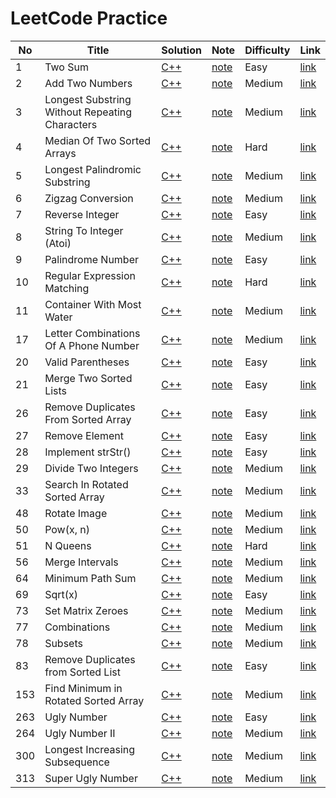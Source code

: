 # LeetCode Practice

| No  | Title           | Solution                                     | Note                             | Difficulty | Link                                                   |
| --- | --------------- | -------------------------------------------- | -------------------------------- | ---------- | ------------------------------------------------------ |
| 1   | Two Sum         | [C++](problems/two_sum/solution.hpp)         | [note](problems/two_sum)         | Easy       | [link](https://leetcode.com/problems/two-sum/)         |
| 2   | Add Two Numbers | [C++](problems/add_two_numbers/solution.hpp) | [note](problems/add_two_numbers) | Medium     | [link](https://leetcode.com/problems/add-two-numbers/) |
| 3   | Longest Substring Without Repeating Characters | [C++](problems/longest_substring_without_repeating_characters/solution.hpp) | [note](problems/longest_substring_without_repeating_characters) | Medium     | [link](https://leetcode.com/problems/longest-substring-without-repeating-characters/) |
| 4   | Median Of Two Sorted Arrays | [C++](problems/median_of_two_sorted_arrays/solution.hpp) | [note](problems/median_of_two_sorted_arrays) | Hard     | [link](https://leetcode.com/problems/median-of-two-sorted-arrays/) |
| 5   | Longest Palindromic Substring | [C++](problems/longest_palindromic_substring/solution.hpp) | [note](problems/longest_palindromic_substring) | Medium     | [link](https://leetcode.com/problems/longest-palindromic-substring/) |
| 6   | Zigzag Conversion | [C++](problems/zigzag_conversion/solution.hpp) | [note](problems/zigzag_conversion) | Medium     | [link](https://leetcode.com/problems/zigzag-conversion/) |
| 7   | Reverse Integer | [C++](problems/reverse_integer/solution.hpp) | [note](problems/reverse_integer) | Easy     | [link](https://leetcode.com/problems/reverse-integer/) |
| 8   | String To Integer (Atoi) | [C++](problems/string_to_integer_atoi/solution.hpp) | [note](problems/string_to_integer_atoi) | Medium     | [link](https://leetcode.com/problems/string-to-integer-atoi/) |
| 9   | Palindrome Number | [C++](problems/palindrome_number/solution.hpp) | [note](problems/palindrome_number) | Easy     | [link](https://leetcode.com/problems/palindrome-number/) |
| 10  | Regular Expression Matching | [C++](problems/regular_expression_matching/solution.hpp) | [note](problems/regular_expression_matching) | Hard     | [link](https://leetcode.com/problems/regular-expression-matching/) |
| 11  | Container With Most Water | [C++](problems/container_with_most_water/solution.hpp) | [note](problems/container_with_most_water) | Medium     | [link](https://leetcode.com/problems/container-with-most-water/) |
| 17  | Letter Combinations Of A Phone Number | [C++](problems/letter_combinations_of_a_phone_number/solution.hpp) | [note](problems/letter_combinations_of_a_phone_number) | Medium     | [link](https://leetcode.com/problems/letter-combinations-of-a-phone-number/) |
| 20  | Valid Parentheses | [C++](problems/valid_parentheses/solution.hpp) | [note](problems/valid_parentheses) | Easy     | [link](https://leetcode.com/problems/valid-parentheses/) |
| 21  | Merge Two Sorted Lists | [C++](problems/merge_two_sorted_lists/solution.hpp) | [note](problems/merge_two_sorted_lists) | Easy     | [link](https://leetcode.com/problems/merge-two-sorted-lists/) |
| 26  | Remove Duplicates From Sorted Array | [C++](problems/remove_duplicates_from_sorted_array/solution.hpp) | [note](problems/remove_duplicates_from_sorted_array) | Easy     | [link](https://leetcode.com/problems/remove-duplicates-from-sorted-array/) |
| 27  | Remove Element | [C++](problems/remove_element/solution.hpp) | [note](problems/remove_element) | Easy     | [link](https://leetcode.com/problems/remove-element/) |
| 28  | Implement strStr() | [C++](problems/implement_strstr/solution.hpp) | [note](problems/implement_strstr) | Easy     | [link](https://leetcode.com/problems/implement-strstr/) |
| 29  | Divide Two Integers | [C++](problems/divide_two_integers/solution.hpp) | [note](problems/divide_two_integers) | Medium     | [link](https://leetcode.com/problems/divide-two-integers/) |
| 33  | Search In Rotated Sorted Array | [C++](problems/search_in_rotated_sorted_array/solution.hpp) | [note](problems/search_in_rotated_sorted_array) | Medium     | [link](https://leetcode.com/problems/search-in-rotated-sorted-array/) |
| 48  | Rotate Image | [C++](problems/rotate_image/solution.hpp) | [note](problems/rotate_image) | Medium     | [link](https://leetcode.com/problems/rotate-image/) |
| 50  | Pow(x, n) | [C++](problems/powx_n/solution.hpp) | [note](problems/powx_n) | Medium     | [link](https://leetcode.com/problems/powx-n/) |
| 51  | N Queens | [C++](problems/n_queens/solution.hpp) | [note](problems/n_queens) | Hard     | [link](https://leetcode.com/problems/n-queens/) |
| 56  | Merge Intervals | [C++](problems/merge_intervals/solution.hpp) | [note](problems/merge_intervals) | Medium     | [link](https://leetcode.com/problems/merge-intervals/) |
| 64  | Minimum Path Sum | [C++](problems/minimum_path_sum/solution.hpp) | [note](problems/minimum_path_sum) | Medium     | [link](https://leetcode.com/problems/minimum-path-sum/) |
| 69  | Sqrt(x) | [C++](problems/sqrtx/solution.hpp) | [note](problems/sqrtx) | Easy     | [link](https://leetcode.com/problems/sqrtx/) |
| 73  | Set Matrix Zeroes | [C++](problems/set_matrix_zeroes/solution.hpp) | [note](problems/set_matrix_zeroes) | Medium     | [link](https://leetcode.com/problems/set-matrix-zeroes/) |
| 77  | Combinations | [C++](problems/combinations/solution.hpp) | [note](problems/combinations) | Medium     | [link](https://leetcode.com/problems/combinations/) |
| 78  | Subsets | [C++](problems/subsets/solution.hpp) | [note](problems/subsets) | Medium     | [link](https://leetcode.com/problems/subsets/) |
| 83  | Remove Duplicates from Sorted List | [C++](problems/remove_duplicates_from_sorted_list/solution.hpp) | [note](problems/remove_duplicates_from_sorted_list) | Easy     | [link](https://leetcode.com/problems/remove-duplicates-from-sorted-list/) |
| 153 | Find Minimum in Rotated Sorted Array | [C++](problems/find_minimum_in_rotated_sorted_array/solution.hpp) | [note](problems/find_minimum_in_rotated_sorted_array) | Medium     | [link](https://leetcode.com/problems/find-minimum-in-rotated-sorted-array/) |
| 263 | Ugly Number | [C++](problems/ugly_number/solution.hpp) | [note](problems/ugly_number) | Easy     | [link](https://leetcode.com/problems/ugly-number/) |
| 264 | Ugly Number II | [C++](problems/ugly_number_ii/solution.hpp) | [note](problems/ugly_number_ii) | Medium     | [link](https://leetcode.com/problems/ugly-number-ii/) |
| 300 | Longest Increasing Subsequence | [C++](problems/longest_increasing_subsequence/solution.hpp) | [note](problems/longest_increasing_subsequence) | Medium     | [link](https://leetcode.com/problems/longest-increasing-subsequence/) |
| 313 | Super Ugly Number | [C++](problems/super_ugly_number/solution.hpp) | [note](problems/super_ugly_number) | Medium     | [link](https://leetcode.com/problems/super-ugly-number/) |
